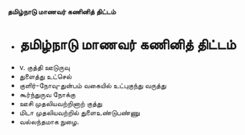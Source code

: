 **தமிழ்நாடு மாணவர் கணினித் திட்டம்**
- # தமிழ்நாடு மாணவர் கணினித் திட்டம்
- v. குத்தி ஊடுருவு
- துளைத்து உட்செல்
- குளிர்-நோவு-துன்பம் வகையில் உட்புகுந்து வருத்து
- கூர்ந்துருவ நோக்கு
- ஊசி முதலியவற்றினாற் குத்து
- மிடா முதலியவற்றில் துளைஉண்டுபண்ணு
- வல்லந்தமாக நுழை.

